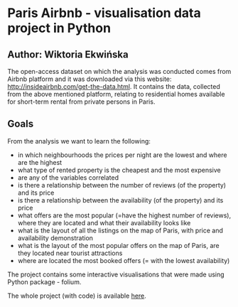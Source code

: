 
# Paris Airbnb - visualisation data project in Python 


## Author: Wiktoria Ekwińska


The open-access dataset on which the analysis was conducted comes from Airbnb platform and it was downloaded via this website: http://insideairbnb.com/get-the-data.html. 
It contains the data, collected from the above mentioned platform, relating to residential homes available for short-term rental from private persons in Paris.


## Goals

From the analysis we want to learn the following:
- in which neighbourhoods the prices per night are the lowest and where are the highest 
- what type of rented property is the cheapest and the most expensive
- are any of the variables correlated
- is there a relationship between the number of reviews (of the property) and its price
- is there a relationship between the availability (of the property) and its price
- what offers are the most popular (=have the highest number of reviews), where they are located and what their availability looks like
- what is the layout of all the listings on the map of Paris, with price and availability demonstration
- what is the layout of the most popular offers on the map of Paris, are they located near tourist attractions
- where are located the most booked offers (= with the lowest availability)

The project contains some interactive visualisations that were made using Python package - folium.

The whole project (with code) is available [here](https://Vikiek.github.io/Airbnb-Paris/Airbnb_project.html).

### 
